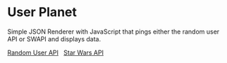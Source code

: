 # User Planet
Simple JSON Renderer with JavaScript that pings either the random user API or SWAPI and displays data.

<a href="https://randomuser.me/" target="_blank">Random User API</a>
&nbsp;
<a href="https://swapi.dev/" target="_blank">Star Wars API</a>

